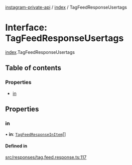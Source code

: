 [instagram-private-api](../../README.md) / [index](../../modules/index.md) / TagFeedResponseUsertags

# Interface: TagFeedResponseUsertags

[index](../../modules/index.md).TagFeedResponseUsertags

## Table of contents

### Properties

- [in](TagFeedResponseUsertags.md#in)

## Properties

### in

• **in**: [`TagFeedResponseInItem`](TagFeedResponseInItem.md)[]

#### Defined in

[src/responses/tag.feed.response.ts:117](https://github.com/Nerixyz/instagram-private-api/blob/0e0721c/src/responses/tag.feed.response.ts#L117)
